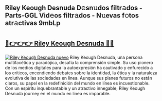 ## Riley Keough Desnuda D𝚎sn𝚞dos filtr𝚊dos - Parts-GGL Vid𝚎os filtr𝚊dos - N𝚞evas f𝚘tos atr𝚊ctivas 9mbLp

# <h2><a href="http://mbb1c4.tromn.icu/?c=Riley+Keough+Desnuda">🔗👉👉👉 Riley Keough Desnuda 🔗🔗</a></h2>

[![Riley Keough Desnuda nuevo](https://i.imgur.com/pEAQMta.gif)](http://mbb1c4.tromn.icu/?c=Riley+Keough+Desnuda)
Riley Keough Desnuda, una persona multifacética y paradójica, desafía la comprensión simple. Su uso pionero de los medios digitales para la autoexpresión ha cautivado y enfurecido a los críticos, encendiendo debates sobre la identidad, la ética y la naturaleza evolutiva de las sociedades en línea. Aunque sus planes futuros no están claros, su papel en la redefinición del mundo en línea es incuestionable. Con un espíritu inquebrantable y un atractivo innegable, Riley Keough Desnuda journey en el mundo en línea es imparable.
